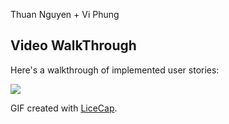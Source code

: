 
Thuan Nguyen + Vi Phung
## Video WalkThrough
Here's a walkthrough of implemented user stories:

<img src='http://i.imgur.com/plFp6cY.gif ' />

GIF created with [LiceCap](http://www.cockos.com/licecap/).
